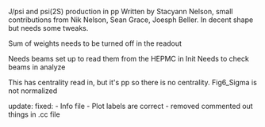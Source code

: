 J/psi and psi(2S) production in pp
Written by Stacyann Nelson, small contributions from Nik Nelson, Sean Grace, Joesph Beller.  In decent shape but needs some tweaks.

Sum of weights needs to be turned off in the readout

Needs beams set up to read them from the HEPMC in Init
Needs to check beams in analyze

This has centrality read in, but it's pp so there is no centrality.
Fig6_Sigma is not normalized

update: 
fixed: - Info file 
       - Plot labels are correct
       - removed commented out things in .cc file 
